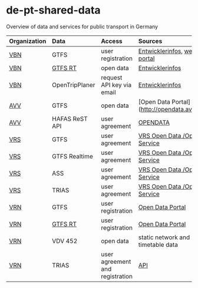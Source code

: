 # de-pt-shared-data
Overview of data and services for public transport in Germany

|Organization |Data |Access |Sources
|:--- |:--- |:--- |:---
|[VBN](https://www.vbn.de/) |GTFS |user registration |[Entwicklerinfos](https://www.vbn.de/service/entwicklerinfos/), [web portal](https://www.connect-fahrplanauskunft.de/index.php?id=opendata)
|[VBN](https://www.vbn.de/) |[GTFS RT](GTFS_RT.md) |open data |[Entwicklerinfos](https://www.vbn.de/service/entwicklerinfos/)
|[VBN](https://www.vbn.de/) |OpenTripPlaner |request API key via email |[Entwicklerinfos](https://www.vbn.de/service/entwicklerinfos/)
|[AVV](https://avv.de) |GTFS |open data |[Open Data Portal](http://opendata.avv.de/
|[AVV](https://avv.de) |HAFAS ReST API |user agreement |[OPENDATA](https://avv.de/de/fahrplaene/opendata-service)
|[VRS](https://www.vrs.de/) |GTFS |user agreement |[VRS Open Data /Open Service](https://www.vrs.de/fahren/fahrplanauskunft/opendata-/-openservice)
|[VRS](https://www.vrs.de/) |GTFS Realtime |user agreement |[VRS Open Data /Open Service](https://www.vrs.de/fahren/fahrplanauskunft/opendata-/-openservice)
|[VRS](https://www.vrs.de/) |ASS |user agreement |[VRS Open Data /Open Service](https://www.vrs.de/fahren/fahrplanauskunft/opendata-/-openservice)
|[VRS](https://www.vrs.de/) |TRIAS |user agreement |[VRS Open Data /Open Service](https://www.vrs.de/fahren/fahrplanauskunft/opendata-/-openservice)
|[VRN](https://www.vrn.de/) |GTFS |user registration |[Open Data Portal](https://www.vrn.de/opendata/)
|[VRN](https://www.vrn.de/) |[GTFS RT](GTFS_RT.md) |user registration |[Open Data Portal](https://www.vrn.de/opendata/)
|[VRN](https://www.vrn.de/) |VDV 452 |open data |static network and timetable data
|[VRN](https://www.vrn.de/) |TRIAS |user agreement and registration |[API](https://www.vrn.de/opendata/API)
